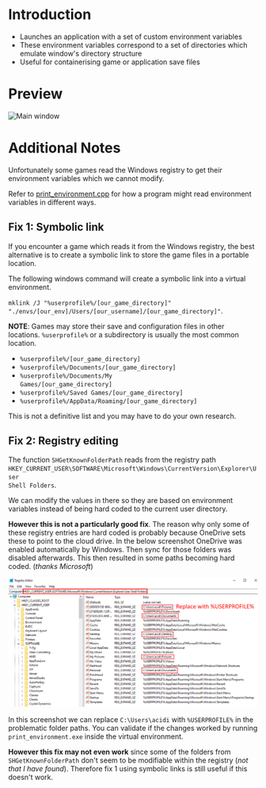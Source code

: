 # Introduction
- Launches an application with a set of custom environment variables
- These environment variables correspond to a set of  directories which emulate window's directory structure
- Useful for containerising game or application save files

# Preview
![Main window](docs/screenshot_v1.png)

# Additional Notes
Unfortunately some games read the Windows registry to get their environment variables which we cannot modify. 

Refer to [print_environment.cpp](src/print_environment.cpp) for how a program might read environment variables in different ways.

## Fix 1: Symbolic link
If you encounter a game which reads it from the Windows registry, the best alternative is to create a symbolic link to store the game files in a portable location.

The following windows command will create a symbolic link into a virtual environment. 

<code>mklink /J "%userprofile%/[our_game_directory]" "./envs/[our_env]/Users/[our_username]/[our_game_directory]"</code>. 

**NOTE**: Games may store their save and configuration files in other locations. <code>%userprofile%</code> or a subdirectory is usually the most common location.

- <code>%userprofile%/[our_game_directory]</code>
- <code>%userprofile%/Documents/[our_game_directory]</code>
- <code>%userprofile%/Documents/My Games/[our_game_directory]</code>
- <code>%userprofile%/Saved Games/[our_game_directory]</code>
- <code>%userprofile%/AppData/Roaming/[our_game_directory]</code>

This is not a definitive list and you may have to do your own research. 


## Fix 2: Registry editing
The function <code>SHGetKnownFolderPath</code> reads from the registry path <code>HKEY_CURRENT_USER\SOFTWARE\Microsoft\Windows\CurrentVersion\Explorer\User Shell Folders</code>. 

We can modify the values in there so they are based on environment variables instead of being hard coded to the current user directory.

**However this is not a particularly good fix**. The reason why only some of these registry entries are hard coded is probably because OneDrive sets these to point to the cloud drive. In the below screenshot OneDrive was enabled automatically by Windows. Then sync for those folders was disabled afterwards. This then resulted in some paths becoming hard coded. (*thanks Microsoft*)

![Fixing registry](docs/fixing_registry_variables.png)

In this screenshot we can replace <code>C:\Users\acidi</code> with <code>%USERPROFILE%</code> in the problematic folder paths. You can validate if the changes worked by running <code>print_environment.exe</code> inside the virtual environment.

**However this fix may not even work** since some of the folders from <code>SHGetKnownFolderPath</code> don't seem to be modifiable within the registry (*not that I have found*). Therefore fix 1 using symbolic links is still useful if this doesn't work.